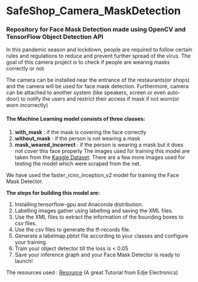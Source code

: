 # SafeShop_Camera_MaskDetection
### Repository for Face Mask Detection made using OpenCV and TensorFlow Object Detection API

In this pandemic season and lockdown, people are required to follow certain rules and regulations to reduce and prevent further spread of the virus. 
The goal of this camera project is to check if people are wearing masks correctly or not.

The camera can be installed near the entrance of the restaurants(or shops) and the camera will be used for face mask detection. 
Furthermore, camera can be attached to another system (like speakers, screen or even auto-door) to notify the users and restrict their access if mask if not worn(or worn incorrectly)

#### The Machine Learning model consists of three classes:
  1. **with_mask** : if the mask is covering the face correctly
  2. **without_mask** : if the person is not wearing a mask
  3. **mask_weared_incorrect** : if the person is wearing a mask but it does not cover this face properly
The images used for training this model are taken from the [Kaggle Dataset](https://www.kaggle.com/andrewmvd/face-mask-detection).
There are a few more images used for testing the model which were scraped from the net.

We have used the faster_rcnn_inception_v2 model for training the Face Mask Detector.

**The steps for building this model are:**
  1. Installing tensorflow-gpu and Anaconda distribution.
  2. Labelling images gather using labelImg and saving the XML files.
  3. Use the XML files to extract the information of the bounding boxes to csv files.
  4. Use the csv files to generate the tf-records file.
  5. Generate a labelmap.pbtxt file according to your classes and configure your training.
  6. Train your object detector till the loss is < 0.05
  7. Save your inference graph and your Face Mask Detector is ready to launch!
  
  The resources used : [Resource](https://www.youtube.com/watch?v=Rgpfk6eYxJA)  (A great Tutorial from Edje Electronics)

